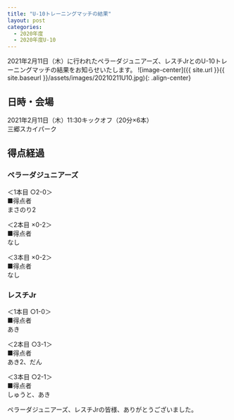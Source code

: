 ```yaml
---
title: "U-10トレーニングマッチの結果"
layout: post
categories:
  - 2020年度
  - 2020年度U-10
---
```


2021年2月11日（木）に行われたペラーダジュニアーズ、レスチJrとのU-10トレーニングマッチの結果をお知らせいたします。
![image-center]({{ site.url }}{{ site.baseurl }}/assets/images/20210211U10.jpg){: .align-center}

## 日時・会場

2021年2月11日（木）11:30キックオフ（20分×6本）<br>
三郷スカイパーク


## 得点経過

### ペラーダジュニアーズ

＜1本目 ○2-0＞<br>
■得点者<br>
まさのり2

＜2本目 ×0-2＞<br>
■得点者<br>
なし

＜3本目 ×0-2＞<br>
■得点者<br>
なし

### レスチJr

＜1本目 ○1-0＞<br>
■得点者<br>
あき

＜2本目 ○3-1＞<br>
■得点者<br>
あき2、だん

＜3本目 ○2-1＞<br>
■得点者<br>
しゅうと、あき

ペラーダジュニアーズ、レスチJrの皆様、ありがとうございました。
